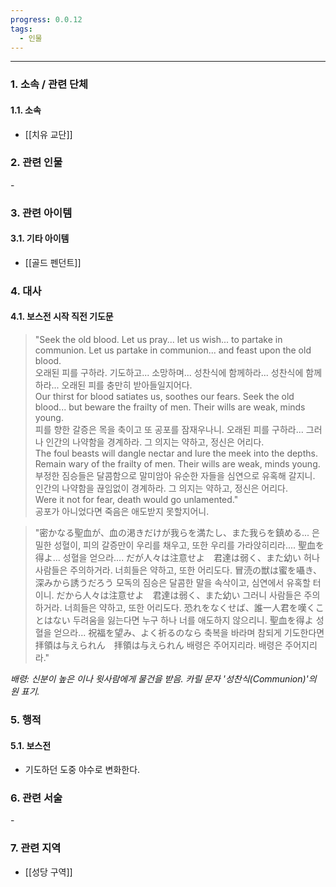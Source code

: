 ```yaml
---
progress: 0.0.12
tags:
  - 인물
---
```

---
### 1. 소속 / 관련 단체
#### 1.1. 소속
- [[치유 교단]]
### 2. 관련 인물
\-
### 3. 관련 아이템
#### 3.1. 기타 아이템
- [[골드 펜던트]]

### 4. 대사
#### 4.1. 보스전 시작 직전 기도문
> "Seek the old blood. Let us pray... let us wish... to partake in communion. Let us partake in communion... and feast upon the old blood.  
오래된 피를 구하라. 기도하고... 소망하며... 성찬식에 함께하라... 성찬식에 함께하라... 오래된 피를 충만히 받아들일지어다.  
Our thirst for blood satiates us, soothes our fears. Seek the old blood... but beware the frailty of men. Their wills are weak, minds young.  
피를 향한 갈증은 목을 축이고 또 공포를 잠재우나니. 오래된 피를 구하라... 그러나 인간의 나약함을 경계하라. 그 의지는 약하고, 정신은 어리다.  
The foul beasts will dangle nectar and lure the meek into the depths. Remain wary of the frailty of men. Their wills are weak, minds young.  
부정한 짐승들은 달콤함으로 말미암아 유순한 자들을 심연으로 유혹해 갈지니. 인간의 나약함을 끊임없이 경계하라. 그 의지는 약하고, 정신은 어리다.  
Were it not for fear, death would go unlamented."  
공포가 아니었다면 죽음은 애도받지 못할지어니.

>"密かなる聖血が、血の渇きだけが我らを満たし、また我らを鎮める...
은밀한 성혈이, 피의 갈증만이 우리를 채우고, 또한 우리를 가라앉히리라....
聖血を得よ...
성혈을 얻으라....
だが人々は注意せよ　君達は弱く、また幼い
허나 사람들은 주의하거라. 너희들은 약하고, 또한 어리도다.
冒涜の獣は蜜を囁き、深みから誘うだろう
모독의 짐승은 달콤한 말을 속삭이고, 심연에서 유혹할 터이니.
だから人々は注意せよ　君達は弱く、また幼い
그러니 사람들은 주의하거라. 너희들은 약하고, 또한 어리도다.
恐れをなくせば、誰一人君を嘆くことはない
두려움을 잃는다면 누구 하나 너를 애도하지 않으리니.
聖血を得よ
성혈을 얻으라...
祝福を望み、よく祈るのなら
축복을 바라며 참되게 기도한다면
拝領は与えられん　拝領は与えられん
배령은 주어지리라. 배령은 주어지리라."

 *배령:  신분이 높은 이나 윗사람에게 물건을 받음. 카릴 문자 '성찬식(Communion)'의 원 표기.*
### 5. 행적
#### 5.1. 보스전
- 기도하던 도중 야수로 변화한다.
### 6. 관련 서술
\-
### 7. 관련 지역
- [[성당 구역]]